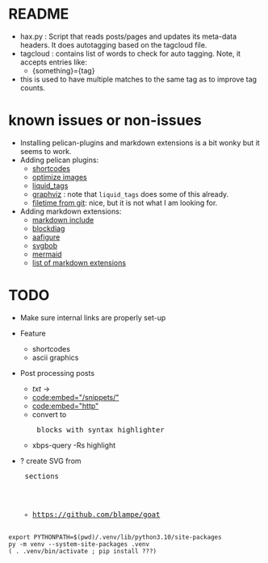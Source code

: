 # README

- hax.py : Script that reads posts/pages and updates its
  meta-data headers.  It does autotagging based on the
  tagcloud file.
- tagcloud : contains list of words to check for auto tagging.
  Note, it accepts entries like:
  - {something}={tag}
- this is used to have multiple matches to the same tag as to
  improve tag counts.

# known issues or non-issues

- Installing pelican-plugins and markdown extensions is
  a bit wonky but it seems to work.
- Adding pelican plugins:
  - [shortcodes](https://github.com/getpelican/pelican-plugins/tree/master/shortcodes)
  - [optimize images](https://github.com/getpelican/pelican-plugins/tree/master/optimize_images)
  - [liquid_tags](https://github.com/pelican-plugins/liquid-tags)
  - [graphviz](https://github.com/pelican-plugins/graphviz) :
    note that `liquid_tags` does some of this already.
  - [filetime from git](https://github.com/getpelican/pelican-plugins/tree/master/filetime_from_git):
    nice, but it is not what I am looking for.
- Adding markdown extensions:
  - [markdown include](https://github.com/neurobin/mdx_include)
  - [blockdiag](https://github.com/gisce/markdown-blockdiag)
  - [aafigure](https://github.com/mbarkhau/markdown-aafigure)
  - [svgbob](https://github.com/mbarkhau/markdown-svgbob)
  - [mermaid](https://github.com/oruelle/md_mermaid)
  - [list of markdown extensions](https://python-markdown.github.io/extensions/)

# TODO

- Make sure internal links are properly set-up
- Feature
  - shortcodes
  - ascii graphics

- Post processing posts
  - $txt$ -> <expansion>
  - <code:embed="/snippets/">
  - <code:embed="http">
  - convert to <pre> blocks with syntax highlighter
  -  xbps-query -Rs highlight
- ? create SVG from <pre> sections
  - https://github.com/blampe/goat

```
export PYTHONPATH=$(pwd)/.venv/lib/python3.10/site-packages
py -m venv --system-site-packages .venv
( . .venv/bin/activate ; pip install ???)
```
